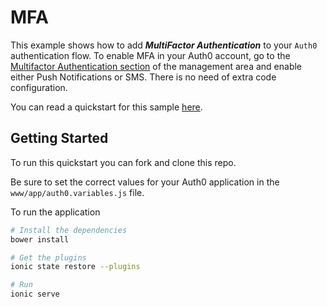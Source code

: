 # MFA

This example shows how to add ***MultiFactor Authentication*** to your `Auth0` authentication flow. To enable MFA in your Auth0 account, go to the [Multifactor Authentication section](https://manage.auth0.com/#/guardian) of the management area and enable either Push Notifications or SMS. There is no need of extra code configuration.

You can read a quickstart for this sample [here](https://auth0.com/docs/quickstart/native/ionic/08-mfa). 

## Getting Started

To run this quickstart you can fork and clone this repo.

Be sure to set the correct values for your Auth0 application in the `www/app/auth0.variables.js` file.

To run the application

```bash
# Install the dependencies
bower install

# Get the plugins
ionic state restore --plugins

# Run
ionic serve
```